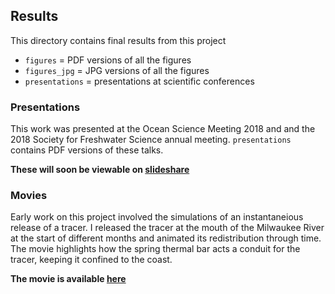 ## Results
This directory contains final results from this project

- `figures` = PDF versions of all the figures
- `figures_jpg` = JPG versions of all the figures
- `presentations` = presentations at scientific conferences

### Presentations
This work was presented at the Ocean Science Meeting 2018 and
and the 2018 Society for Freshwater Science annual meeting.
`presentations` contains PDF versions of these talks.

**These will soon be viewable on [slideshare](https://www.slideshare.net)**

### Movies
Early work on this project involved the simulations of an instantaneious release of a tracer.
I released the tracer at the mouth of the Milwaukee River at the start of different months and
animated its redistribution through time. The movie highlights how the spring thermal bar
acts a conduit for the tracer, keeping it confined to the coast.

**The movie is available [here](https://vimeo.com/214928932)**
